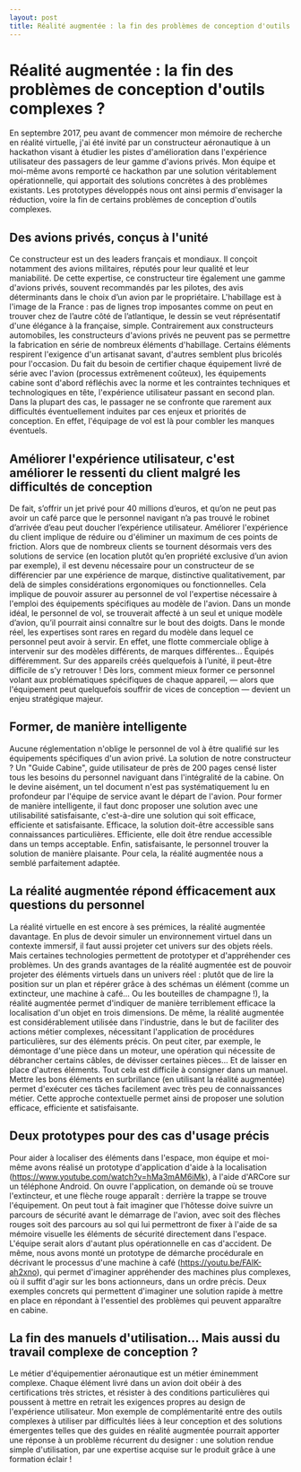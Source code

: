 ```yaml
---
layout: post
title: Réalité augmentée : la fin des problèmes de conception d'outils complexes ?
---
```

# Réalité augmentée : la fin des problèmes de conception d'outils complexes ?

En septembre 2017, peu avant de commencer mon mémoire de recherche en réalité virtuelle, j'ai été invité par un constructeur aéronautique à un hackathon visant à étudier les pistes d'amélioration dans l'expérience utilisateur des passagers de leur gamme d'avions privés. Mon équipe et moi-même avons remporté ce hackathon par une solution véritablement opérationnelle, qui apportait des solutions concrètes à des problèmes existants. Les prototypes développés nous ont ainsi permis d'envisager la réduction, voire la fin de certains problèmes de conception d'outils complexes.

## Des avions privés, conçus à l'unité

Ce constructeur est un des leaders français et mondiaux. Il conçoit notamment des avions militaires, réputés pour leur qualité et leur maniabilité. De cette expertise, ce constructeur tire également une gamme d'avions privés, souvent recommandés par les pilotes, des avis déterminants dans le choix d’un avion par le propriétaire. L'habillage est à l'image de la France : pas de lignes trop imposantes comme on peut en trouver chez de l’autre côté de l’atlantique, le dessin se veut réprésentatif d'une élégance à la française, simple. Contrairement aux constructeurs automobiles, les constructeurs d'avions privés ne peuvent pas se permettre la fabrication en série de nombreux éléments d'habillage. Certains éléments respirent l'exigence d'un artisanat savant, d'autres semblent plus bricolés pour l'occasion. Du fait du besoin de certifier chaque équipement livré de série avec l'avion (processus extrêmenent coûteux), les équipements cabine sont d'abord réfléchis avec la norme et les contraintes techniques et technologiques en tête, l'expérience utilisateur passant en second plan. Dans la plupart des cas, le passager ne se confronte que rarement aux difficultés éventuellement induites par ces enjeux et priorités de conception. En effet, l'équipage de vol est là pour combler les manques éventuels.

## Améliorer l'expérience utilisateur, c'est améliorer le ressenti du client malgré les difficultés de conception

De fait, s’offrir un jet privé pour 40 millions d’euros, et qu’on ne peut pas avoir un café parce que le personnel navigant n’a pas trouvé le robinet d’arrivée d’eau peut doucher l’expérience utilisateur. Améliorer l'expérience du client implique de réduire ou d'éliminer un maximum de ces points de friction. Alors que de nombreux clients se tournent désormais vers des solutions de service (en location plutôt qu’en propriété exclusive d’un avion par exemple), il est devenu nécessaire pour un constructeur de se différencier par une expérience de marque, distinctive qualitativement, par delà de simples considérations ergonomiques ou fonctionnelles. Cela implique de pouvoir assurer au personnel de vol l'expertise nécessaire à l'emploi des équipements spécifiques au modèle de l'avion. Dans un monde idéal, le personnel de vol, se trouverait affecté à un seul et unique modèle d’avion, qu’il pourrait ainsi connaître sur le bout des doigts. Dans le monde réel, les expertises sont rares en regard du modèle dans lequel ce personnel peut avoir à servir. En effet, une flotte commerciale oblige à intervenir sur des modèles différents, de marques différentes... Équipés différemment. Sur des appareils créés quelquefois à l’unité, il peut-être difficile de s’y retrouver ! Dès lors, comment mieux former ce personnel volant aux problématiques spécifiques de chaque appareil, — alors que l'équipement peut quelquefois souffrir de vices de conception — devient un enjeu stratégique majeur.

## Former, de manière intelligente

Aucune réglementation n'oblige le personnel de vol à être qualifié sur les équipements spécifiques d'un avion privé. La solution de notre constructeur ? Un "Guide Cabine", guide utilisateur de près de 200 pages censé lister tous les besoins du personnel naviguant dans l'intégralité de la cabine. On le devine aisément, un tel document n'est pas systématiquement lu en profondeur par l'équipe de service avant le départ de l'avion. Pour former de manière intelligente, il faut donc proposer une solution avec une utilisabilité satisfaisante, c'est-à-dire une solution qui soit efficace, efficiente et satisfaisante. Efficace, la solution doit-être accessible sans connaissances particulières. Efficiente, elle doit être rendue accessible dans un temps acceptable. Enfin, satisfaisante, le personnel trouver la solution de manière plaisante. Pour cela, la réalité augmentée nous a semblé parfaitement adaptée.

## La réalité augmentée répond éfficacement aux questions du personnel

La réalité virtuelle en est encore à ses prémices, la réalité augmentée davantage. En plus de devoir simuler un environnement virtuel dans un contexte immersif, il faut aussi projeter cet univers sur des objets réels. Mais certaines technologies permettent de prototyper et d'appréhender ces problèmes. Un des grands avantages de la réalité augmentée est de pouvoir projeter des éléments virtuels dans un univers réel : plutôt que de lire la position sur un plan et répérer grâce à des schémas un élément (comme un extincteur, une machine à café... Ou les bouteilles de champagne !), la réalité augmentée permet d'indiquer de manière terriblement efficace la localisation d'un objet en trois dimensions. De même, la réalité augmentée est considérablement utilisée dans l'industrie, dans le but de faciliter des actions métier complexes, nécessitant l'application de procédures particulières, sur des éléments précis. On peut citer, par exemple, le démontage d'une pièce dans un moteur, une opération qui nécessite de débrancher certains câbles, de dévisser certaines pièces... Et de laisser en place d'autres éléments. Tout cela est difficile à consigner dans un manuel. Mettre les bons éléments en surbrillance (en utilisant la réalité augmentée) permet d'exécuter ces tâches facilement avec très peu de connaissances métier. Cette approche contextuelle permet ainsi de proposer une solution efficace, efficiente et satisfaisante.

## Deux prototypes pour des cas d'usage précis

Pour aider à localiser des éléments dans l'espace, mon équipe et moi-même avons réalisé un prototype d'application d'aide à la localisation (https://www.youtube.com/watch?v=hMa3mAM6iMk), à l'aide d'ARCore sur un téléphone Android. On ouvre l'application, on demande où se trouve l'extincteur, et une flèche rouge apparaît : derrière la trappe se trouve l'équipement. On peut tout à fait imaginer que l'hôtesse doive suivre un parcours de sécurité avant le démarrage de l'avion, avec soit des flèches rouges soit des parcours au sol qui lui permettront de fixer à l'aide de sa mémoire visuelle les éléments de sécurité directement dans l'espace. L'équipe serait alors d'autant plus opérationnelle en cas d'accident. De même, nous avons monté un prototype de démarche procédurale en décrivant le processus d'une machine à café (https://youtu.be/FAlK-ah2xno), qui permet d'imaginer appréhender des machines plus complexes, où il suffit d'agir sur les bons actionneurs, dans un ordre précis. Deux exemples concrets qui permettent d'imaginer une solution rapide à mettre en place en répondant à l'essentiel des problèmes qui peuvent apparaître en cabine.

## La fin des manuels d'utilisation... Mais aussi du travail complexe de conception ?

Le métier d'équipementier aéronautique est un métier éminemment complexe. Chaque élément livré dans un avion doit obéir à des certifications très strictes, et résister à des conditions particulières qui poussent à mettre en retrait les exigences propres au design de l'expérience utilisateur. Mon exemple de complémentarité entre des outils complexes à utiliser par difficultés liées à leur conception et des solutions émergentes telles que des guides en réalité augmentée pourrait apporter une réponse à un problème récurrent du designer : une solution rendue simple d'utilisation, par une expertise acquise sur le produit grâce à une formation éclair !
